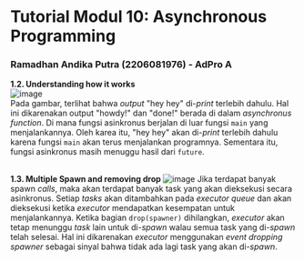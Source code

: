 # Tutorial Modul 10:  Asynchronous Programming
### Ramadhan Andika Putra (2206081976) - AdPro A <br>

**1.2. Understanding how it works**<br>
![image](https://github.com/adhan-857/tutorial-1/assets/119088782/fe17773e-b053-4668-9f3b-0588455257d5)<br>
Pada gambar, terlihat bahwa *output* "hey hey" di-*print* terlebih dahulu. Hal ini dikarenakan output "howdy!" dan "done!" berada di dalam *asynchronus function*. Di mana fungsi asinkronus berjalan di luar fungsi `main` yang menjalankannya. Oleh karea itu, "hey hey" akan di-*print* terlebih dahulu karena fungsi `main` akan terus menjalankan programnya. Sementara itu, fungsi asinkronus masih menuggu hasil dari `future`.
<br>
<br>

**1.3. Multiple Spawn and removing drop**
![image](https://github.com/adhan-857/tutorial-1/assets/119088782/f1fa21e8-747c-4fe4-9435-f63466bf16d2)
Jika terdapat banyak spawn *calls*, maka akan terdapat banyak task yang akan dieksekusi secara asinkronus. Setiap *tasks* akan ditambahkan pada *executor* *queue* dan akan dieksekusi ketika *executor* mendapatkan kesempatan untuk menjalankannya. Ketika bagian `drop(spawner)` dihilangkan, *executor* akan tetap menunggu *task* lain untuk di-*spawn* walau semua task yang di-*spawn* telah selesai. Hal ini dikarenakan *executor* menggunakan *event* *dropping spawner* sebagai sinyal bahwa tidak ada lagi task yang akan di-*spawn*.